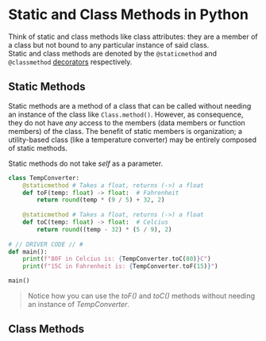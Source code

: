 # Static and Class Methods in Python
Think of static and class methods like class attributes: they are a member of a class but not bound to any particular instance of said class. <br />
Static and class methods are denoted by the `@staticmethod` and `@classmethod` [decorators](https://realpython.com/primer-on-python-decorators/#simple-decorators) respectively.

## Static Methods
Static methods are a method of a class that can be called without needing an instance of the class like `Class.method()`. However, as consequence, they do not have _any_ access
to the members (data members or function members) of the class. The benefit of static members is organization; a utility-based class (like a temperature converter) may be 
entirely composed of static methods.

Static methods do not take _self_ as a parameter.
```Python
class TempConverter:
    @staticmethod # Takes a float, returns (->) a float
    def toF(temp: float) -> float:  # Fahrenheit
        return round(temp * (9 / 5) + 32, 2)
    
    @staticmethod # Takes a float, returns (->) a float
    def toC(temp: float) -> float:  # Celcius
        return round((temp - 32) * (5 / 9), 2)
    
# // DRIVER CODE // # 
def main():
    print(f"80F in Celcius is: {TempConverter.toC(80)}C")
    print(f"15C in Fahrenheit is: {TempConverter.toF(15)}")

main()
```
> Notice how you can use the _toF()_ and _toC()_ methods without needing an instance of _TempConverter_.

## Class Methods
